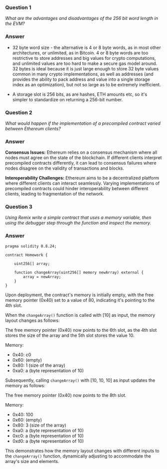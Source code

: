 ### Question 1

_What are the advantages and disadvantages of the 256 bit word length in the EVM?_

### Answer

- 32 byte word size - the alternative is 4 or 8 byte words, as in most other architectures, or unlimited, as in Bitcoin. 4 or 8 byte words are too restrictive to store addresses and big values for crypto computations, and unlimited values are too hard to make a secure gas model around. 32 bytes is ideal because it is just large enough to store 32 byte values common in many crypto implementations, as well as addresses (and provides the ability to pack address and value into a single storage index as an optimization), but not so large as to be extremely inefficient.

- A storage slot is 256 bits, as are hashes, ETH amounts etc, so it's simpler to standardize on returning a 256-bit number.

### Question 2

_What would happen if the implementation of a precompiled contract varied between Ethereum clients?_

### Answer

**Consensus Issues:** Ethereum relies on a consensus mechanism where all nodes must agree on the state of the blockchain. If different clients interpret precompiled contracts differently, it can lead to consensus failures where nodes disagree on the validity of transactions and blocks.

**Interoperability Challenges:** Ethereum aims to be a decentralized platform where different clients can interact seamlessly. Varying implementations of precompiled contracts could hinder interoperability between different clients, leading to fragmentation of the network.

### Question 3

_Using Remix write a simple contract that uses a memory variable, then using the debugger step through the function and inspect the memory._

### Answer

```solidity
pragma solidity 0.8.24;

contract Homework {

    uint256[] array;

    function changeArray(uint256[] memory newArray) external {
        array = newArray;
    }
}
```

Upon deployment, the contract's memory is initially empty, with the free memory pointer (0x40) set to a value of 80, indicating it's pointing to the 4th slot.

When the `changeArray()` function is called with [10] as input, the memory layout changes as follows:

The free memory pointer (0x40) now points to the 6th slot, as the 4th slot stores the size of the array and the 5th slot stores the value 10.

Memory:

- 0x40: c0
- 0x60: (empty)
- 0x80: 1 (size of the array)
- 0xa0: a (byte representation of 10)

Subsequently, calling `changeArray()` with [10, 10, 10] as input updates the memory as follows:

The free memory pointer (0x40) now points to the 8th slot.

Memory:

- 0x40: 100
- 0x60: (empty)
- 0x80: 3 (size of the array)
- 0xa0: a (byte representation of 10)
- 0xc0: a (byte representation of 10)
- 0xd0: a (byte representation of 10)

This demonstrates how the memory layout changes with different inputs to the `changeArray()` function, dynamically adjusting to accommodate the array's size and elements.

